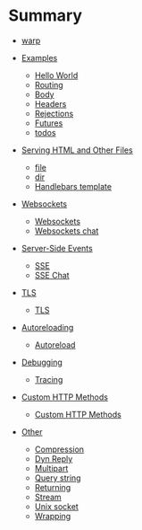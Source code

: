 # Summary

- [warp](./index.md)
- [Examples](./examples.md)
  - [Hello World](./hello.md)
  - [Routing](./routing.md)
  - [Body](./body.md)
  - [Headers](./headers.md)
  - [Rejections](./rejections.md)
  - [Futures](./futures.md)
  - [todos](./todos.md)

- [Serving HTML and Other Files]()
  - [file](./file.md)
  - [dir](./dir.md)
  - [Handlebars template](./handlebars-template.md)

- [Websockets]()
  - [Websockets](./websockets.md)
  - [Websockets chat](./websockets-chat.md)

- [Server-Side Events]()
  - [SSE](./sse.md)
  - [SSE Chat](./sse-chat.md)

- [TLS]()
  - [TLS](./tls.md)

- [Autoreloading]()
  - [Autoreload](./autoreload.md)

- [Debugging]()
  - [Tracing](./tracing.md)

- [Custom HTTP Methods]()
  - [Custom HTTP Methods](./custom-methods.md)

- [Other](./other.md)
  - [Compression](./compression.md)
  - [Dyn Reply](./dyn-reply.md)
  - [Multipart](./multipart.md)
  - [Query string](./query-string.md)
  - [Returning](./returning.md)
  - [Stream](./stream.md)
  - [Unix socket](./unix-socket.md)
  - [Wrapping](./wrapping.md)


